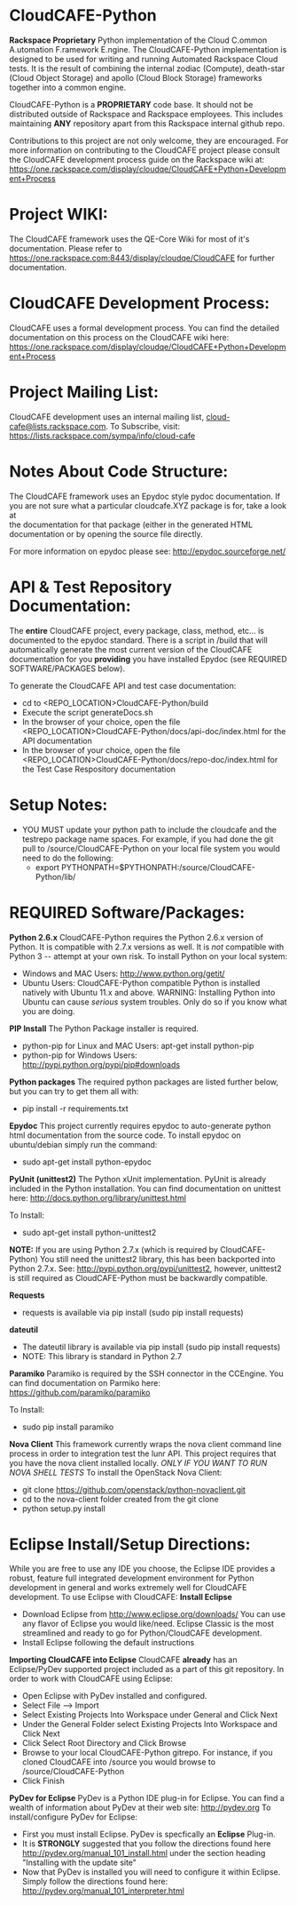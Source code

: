 CloudCAFE-Python
================
**Rackspace Proprietary** Python implementation of the Cloud C.ommon A.utomation F.ramework E.ngine. The CloudCAFE-Python implementation is designed to 
be used for writing and running Automated Rackspace Cloud tests. It is the result of combining the internal zodiac (Compute), 
death-star (Cloud Object Storage) and apollo (Cloud Block Storage) frameworks together into a common engine.

CloudCAFE-Python is a **PROPRIETARY** code base. It should not be distributed outside of Rackspace and Rackspace employees. 
This includes maintaining **ANY** repository apart from this Rackspace internal github repo.

Contributions to this project are not only welcome, they are encouraged. For more information on contributing to the CloudCAFE project please consult the CloudCAFE development process guide on the Rackspace wiki at: https://one.rackspace.com/display/cloudqe/CloudCAFE+Python+Development+Process

Project WIKI:
================
The CloudCAFE framework uses the QE-Core Wiki for most of it's documentation. Please refer to https://one.rackspace.com:8443/display/cloudqe/CloudCAFE for
further documentation. 

CloudCAFE Development Process:
================
CloudCAFE uses a formal development process. You can find the detailed documentation on this process on the CloudCAFE wiki here: https://one.rackspace.com/display/cloudqe/CloudCAFE+Python+Development+Process

Project Mailing List:
================
CloudCAFE development uses an internal mailing list, cloud-cafe@lists.rackspace.com. To Subscribe, visit: https://lists.rackspace.com/sympa/info/cloud-cafe

Notes About Code Structure:
================
The CloudCAFE framework uses an Epydoc style pydoc documentation. If you are not sure what a particular cloudcafe.XYZ package is for, take a look at  
the documentation for that package (either in the generated HTML documentation or by opening the source file directly.

For more information on epydoc please see: http://epydoc.sourceforge.net/ 

API & Test Repository Documentation:
================
The **entire** CloudCAFE project, every package, class, method, etc... is documented to the epydoc standard. There is a script in /build that will automatically
generate the most current version of the CloudCAFE documentation for you **providing** you have installed Epydoc (see REQUIRED SOFTWARE/PACKAGES below).

To generate the CloudCAFE API and test case documentation:
* cd to <REPO_LOCATION>CloudCAFE-Python/build
* Execute the script generateDocs.sh
* In the browser of your choice, open the file <REPO_LOCATION>CloudCAFE-Python/docs/api-doc/index.html for the API documentation
* In the browser of your choice, open the file <REPO_LOCATION>CloudCAFE-Python/docs/repo-doc/index.html for the Test Case Respository documentation


Setup Notes:
================
* YOU MUST update your python path to include the cloudcafe and the testrepo package name spaces. For example, if you had done the git pull 
to /source/CloudCAFE-Python on your local file system you would need to do the following:
	* export PYTHONPATH=$PYTHONPATH:/source/CloudCAFE-Python/lib/


REQUIRED Software/Packages:
================
**Python 2.6.x**
CloudCAFE-Python requires the Python 2.6.x version of Python. It is compatible with 2.7.x versions as well. It is *not* compatible with Python 3 -- attempt at your own risk. 
To install Python on your local system:
* Windows and MAC Users: http://www.python.org/getit/
* Ubuntu Users: CloudCAFE-Python compatible Python is installed natively with Ubuntu 11.x and above.
  WARNING: Installing Python into Ubuntu can cause *serious* system troubles. Only do so if you know what you are doing.

**PIP Install**
The Python Package installer is required.
* python-pip for Linux and MAC Users: apt-get install python-pip
* python-pip for Windows Users: http://pypi.python.org/pypi/pip#downloads

**Python packages**
The required python packages are listed further below, but you can try to get them all with:
* pip install -r requirements.txt


**Epydoc**
This project currently requires epydoc to auto-generate python html documentation from the source code. 
To install epydoc on ubuntu/debian simply run the command: 
* sudo apt-get install python-epydoc

**PyUnit (unittest2)**
The Python xUnit implementation. PyUnit is already included in the Python installation. You can find documentation on unittest here:
http://docs.python.org/library/unittest.html

To Install:
* sudo apt-get install python-unittest2

**NOTE:** If you are using Python 2.7.x (which is required by CloudCAFE-Python) You still need the unittest2 library, this has been backported
into Python 2.7.x. See: http://pypi.python.org/pypi/unittest2, however, unittest2 is still required as CloudCAFE-Python must be backwardly compatible.   

**Requests**
* requests is available via pip install (sudo pip install requests)

**dateutil**
* The dateutil library is available via pip install (sudo pip install requests)
* NOTE: This library is standard in Python 2.7

**Paramiko**
Paramiko is required by the SSH connector in the CCEngine. You can find documentation on Parmiko here:
https://github.com/paramiko/paramiko

To Install:
* sudo pip install paramiko

**Nova Client**
This framework currently wraps the nova client command line process in order to integration test the lunr API.
This project requires that you have the nova client installed locally. *ONLY IF YOU WANT TO RUN NOVA SHELL TESTS* To install the OpenStack Nova Client:
* git clone https://github.com/openstack/python-novaclient.git
* cd to the nova-client folder created from the git clone
* python setup.py install

Eclipse Install/Setup Directions:
================
While you are free to use any IDE you choose, the Eclipse IDE provides a robust, feature full integrated development environment for Python development in general and works extremely well for CloudCAFE development. To use Eclipse with CloudCAFE:
**Install Eclipse**
* Download Eclipse from http://www.eclipse.org/downloads/ You can use any flavor of Eclipse you would like/need. Eclipse Classic is the most streamlined and ready to go for Python/CloudCAFE development.
* Install Eclipse following the default instructions

**Importing CloudCAFE into Eclipse**
CloudCAFE **already** has an Eclipse/PyDev supported project included as a part of this git repository. In order to work with CloudCAFE using Eclipse:
* Open Eclipse with PyDev installed and configured.
* Select File --> Import
* Select Existing Projects Into Workspace under General and Click Next
* Under the General Folder select Existing Projects Into Workspace and Click Next
* Click Select Root Directory and Click Browse
* Browse to your local CloudCAFE-Python gitrepo. For instance, if you cloned CloudCAFE into /source you would browse to /source/CloudCAFE-Python
* Click Finish

**PyDev for Eclipse**
PyDev is a Python IDE plug-in for Eclipse. You can find a wealth of information about PyDev at their web site: http://pydev.org To install/configure PyDev for Eclipse:
* First you must install Eclipse. PyDev is specfically an **Eclipse** Plug-in.
* It is **STRONGLY** suggested that you follow the directions found here http://pydev.org/manual_101_install.html under the section heading "Installing with the update site"
* Now that PyDev is installed you will need to configure it within Eclipse. Simply follow the directions found here: http://pydev.org/manual_101_interpreter.html

